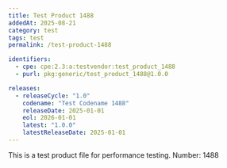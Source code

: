 ```yaml
---
title: Test Product 1488
addedAt: 2025-08-21
category: test
tags: test
permalink: /test-product-1488

identifiers:
  - cpe: cpe:2.3:a:testvendor:test_product_1488
  - purl: pkg:generic/test_product_1488@1.0.0

releases:
  - releaseCycle: "1.0"
    codename: "Test Codename 1488"
    releaseDate: 2025-01-01
    eol: 2026-01-01
    latest: "1.0.0"
    latestReleaseDate: 2025-01-01
---
```


This is a test product file for performance testing. Number: 1488
